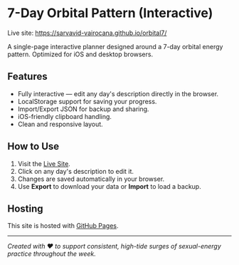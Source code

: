 # 7-Day Orbital Pattern (Interactive)

Live site: https://sarvavid-vairocana.github.io/orbital7/

A single-page interactive planner designed around a 7-day orbital energy pattern.
Optimized for iOS and desktop browsers.

## Features
- Fully interactive — edit any day's description directly in the browser.
- LocalStorage support for saving your progress.
- Import/Export JSON for backup and sharing.
- iOS-friendly clipboard handling.
- Clean and responsive layout.

## How to Use
1. Visit the [Live Site](https://sarvavid-vairocana.github.io/orbital7/).
2. Click on any day's description to edit it.
3. Changes are saved automatically in your browser.
4. Use **Export** to download your data or **Import** to load a backup.

## Hosting
This site is hosted with [GitHub Pages](https://pages.github.com/).

---
*Created with ❤️ to support consistent, high-tide surges of sexual-energy practice throughout the week.*
